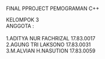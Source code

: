 FINAL PPROJECT PEMOGRAMAN C++<BR>
  
KELOMPOK 3<BR>
ANGGOTA :<BR>
<BR>
1.ADITYA NUR FACHRIZAL  17.83.0017 <BR>
2.AGUNG TRI LAKSONO     17.83.0031 <BR>
3.M.ALVIAN H.NASUTION   17.83.0059 <BR>
<BR>


